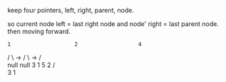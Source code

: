 keep four pointers, left, right, parent, node.

so current node left = last right node and node' right = last parent node. then moving forward.

    1                    2                   4
  /     \      ->     /     \     ->      /  \
null null          3       1         5       2
                                                /     \
                                              3        1